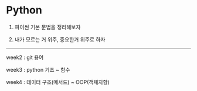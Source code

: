 # Python

1. 파이썬 기본 문법을 정리해보자

2. 내가 모르는 거 위주, 중요한거 위주로 하자
---------------------
week2 : git 용어

week3 : python 기초 ~ 함수

week4 : 데이터 구조(메서드) ~ OOP(객체지향)
